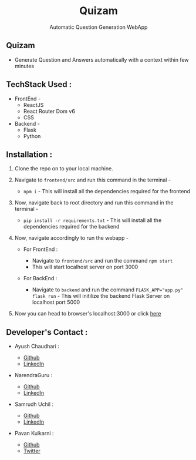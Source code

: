 <div align="center">
    <h1>Quizam</h1>
  Automatic Question Generation WebApp
</div>


## Quizam 

- Generate Question and Answers automatically with a context within few minutes


## TechStack Used :
 * FrontEnd -
    * ReactJS
    * React Router Dom v6
    * CSS
* Backend - 
    * Flask
    * Python


## Installation :
1. Clone the repo on to your local machine.
2. Navigate to `frontend/src` and run this command in the terminal -

    - `npm i` - This will install all the dependencies required for the frontend

3. Now, navigate back to root directory and run this command in the terminal - 

    - `pip install -r requirements.txt` - This will install all the dependencies required for the backend

4. Now, navigate accordingly to run the webapp - 

    - For FrontEnd :

        - Navigate to `frontend/src` and run the command 
        `npm start`
        - This will start localhost server on port 3000
    
    - For BackEnd :

        - Navigate to `backend` and run the command 
        `FLASK_APP="app.py" flask run` - This will initilize the backend Flask Server on localhost port 5000


5. Now you can head to browser's localhost:3000 or click [here](http://localhost:3000)


## Developer's Contact :
- Ayush Chaudhari :
    - [Github](https://github.com/ayushchaudhari)
    - [LinkedIn](https://www.linkedin.com/in/ayush-chaudhari/)

- NarendraGuru :
    - [Github](https://github.com/narenguru2000)
    - [LinkedIn](https://www.linkedin.com/in/narendraguru-harikrishnan-a57bb6218/)

- Samrudh Uchil :
    - [Github](https://github.com/samrudhuchil)
    - [LinkedIn](https://www.linkedin.com/in/samrudhuchil/)

- Pavan Kulkarni :
    - [Github](https://github.com/pavan6115)
    - [Twitter](https://twitter.com/_kpavan)